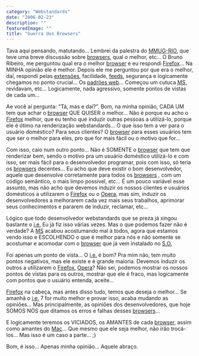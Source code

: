 ```yaml
---
category: "Webstandards"
date: "2006-02-23"
description: ""
featuredImage: ""
title: "Guerra dos Browsers"
---
```


Tava aqui pensando, matutando... Lembrei da palestra do [MMUG-RIO](http://www.mmug-rj.com.br/), que teve uma breve discussão sobre [browsers](http://pt.wikipedia.org/wiki/Browsers), qual o melhor, etc... O Bruno Ribeiro, me perguntou qual era o melhor [browser](http://pt.wikipedia.org/wiki/Browsers) e eu respondi [Firefox](http://www.spreadfirefox.com/?q=affiliates&id=157396&t=196)... Na MINHA opinião ele é melhor. Depois ele me perguntou por que era o melhor, daí, respondi pelas [extensões](http://www.mozilla.com/extensions/), facilidade, [feeds](http://pt.wikipedia.org/wiki/Feeds), segurança e logicamente chegamos no ponto crucial... Os [padrões web](http://pt.wikipedia.org/wiki/Padr%C3%B5es_web)... Começou um cutuca [MS](http://www.microsoft.com.br), revidavam, etc... Logicamente, nada agressivo, somente pontos de vistas de cada um...

Ae você aí pergunta: "Tá, mas e daí?". Bom, na minha opinião, CADA UM tem que achar o [browser](http://pt.wikipedia.org/wiki/Browsers) QUE QUISER o melhor... Não é porque eu acho o [Firefox](http://www.spreadfirefox.com/?q=affiliates&id=157396&t=196) melhor, que eu tenho que induzir outras pessoas a utilizá-lo, porque ele é ótimo na renderização webstandards... O que isso tem a ver para o usuário doméstico? Para seus clientes? O [browser](http://pt.wikipedia.org/wiki/Browsers) para esses usuários tem que ser o melhor para eles, pro que for mais fácil ou o motivo que for...

Com isso, caio num outro ponto... Não é SOMENTE o [browser](http://pt.wikipedia.org/wiki/Browsers) que tem que renderizar bem, sendo o motivo pra um usuário doméstico utilizá-lo e com isso, ser mais fácil para o desenvolvedor programar, pois com isso, só teria os [browsers](http://pt.wikipedia.org/wiki/Browsers) decentes... Eu acho que deve existir o bom desenvolvedor, aquele que desenvolve corretamente para todos os [browsers](http://pt.wikipedia.org/wiki/Browsers) , com um código semântico, o mais limpo possível, etc... É um pouco variável esse assunto, mas não acho que devemos induzir os nossos clientes e usuários domésticos a utilizarem o [Firefox](http://www.spreadfirefox.com/?q=affiliates&id=157396&t=196) ou o [Opera](http://www.opera.com/), mas sim, induzir os desenvolvedores a melhorarem cada vez mais seus trabalhos, aprimorar seus conhecimentos e pararem de induzir, reclamar, etc...

Lógico que todo desenvolvedor webstandards que se preza já xingou bastante o [i.e.](http://www.microsoft.com/windows/ie_intl/br/default.mspx) Eu já fiz isso várias vezes. Mas o que podemos fazer não é verdade? A [MS](http://www.microsoft.com.br) acabou acostumando mal à todos, agora que estamos vendo isso e ESCOLHENDO o que é melhor para nós e não somente se acostumar e acomodar com o [browser](http://pt.wikipedia.org/wiki/Browsers) que já vem instalado no [S.O.](http://pt.wikipedia.org/wiki/Sistemas_operacionais)

Foi apenas um ponto de vista... O [i.e.](http://www.microsoft.com/windows/ie_intl/br/default.mspx) é bom? Pra mim não, tem muito pontos negativos, mas ele existe e é grande maioria. Devemos induzir os outros a utilizarem o [Firefox](http://www.spreadfirefox.com/?q=affiliates&id=157396&t=196), [Opera](http://www.opera.com/)? Não sei, podemos mostrar os nossos pontos de vistas para os outros, mostrar que ele é fraco, mas logicamente com pontos que o usuário entenda, aceite...

[Firefox](http://www.spreadfirefox.com/?q=affiliates&id=157396&t=196) na cabeça, mas antes disso tudo, temos que deseja o melhor... Se amanhã o [i.e.](http://www.microsoft.com/windows/ie_intl/br/default.mspx) 7 for muito melhor e provar isso, acaba mudando as opiniões... Mas principalmente, as opiniões dos desenvolvedores, que hoje SOMOS NÓS que ditamos os erros e falhas desses [browsers](http://pt.wikipedia.org/wiki/Browsers)...

E logicamente teremos os VICIADOS, os AMANTES de cada [browser](http://pt.wikipedia.org/wiki/Browsers), assim como amantes do [Mac](http://www.mac.com/)... Que mesmo que ele seja melhor, não irão trocá-los... Mas isso é um caso a parte... ;)

Bom, é isso... Apenas minha opinião... Aquele abraço.
